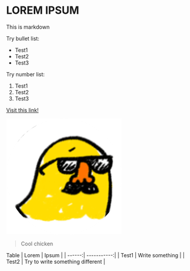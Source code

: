 LOREM IPSUM
=======
This is markdown

Try bullet list:
  * Test1
  * Test2
  * Test3

Try number list:
  1. Test1
  2. Test2
  3. Test3
  
[Visit this link!](https://nubletz.github.io/wp108b/homework/My%20Profile/Index.htm)

![Photo](https://github.com/NubletZ/wp108b/blob/master/homework/My%20Profile/source/ProfilPic.png)
> Cool chicken

Table
| Lorem | Ipsum |
| ------:| -----------:|
| Test1   | Write something |
| Test2   | Try to write something different |
